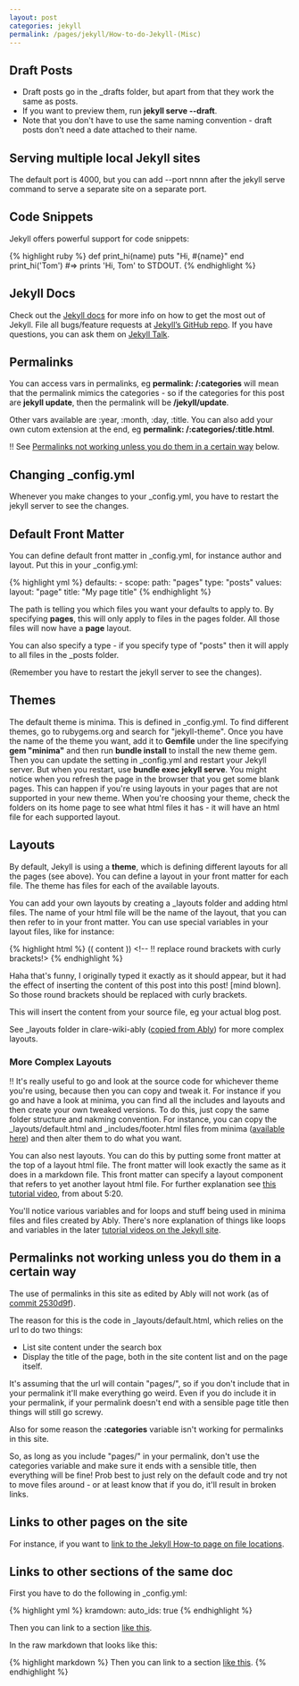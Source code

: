 ```yaml
---
layout: post
categories: jekyll
permalink: /pages/jekyll/How-to-do-Jekyll-(Misc)
---
```


## Draft Posts

* Draft posts go in the _drafts folder, but apart from that they work the same as posts.  
* If you want to preview them, run **jekyll serve --draft**.  
* Note that you don't have to use the same naming convention - draft posts don't need a date attached to their name.

## Serving multiple local Jekyll sites

The default port is 4000, but you can add --port nnnn after the jekyll serve command to serve a separate site on a separate port.

## Code Snippets

Jekyll offers powerful support for code snippets:

{% highlight ruby %}
def print_hi(name)
  puts "Hi, #{name}"
end
print_hi('Tom')
#=> prints 'Hi, Tom' to STDOUT.
{% endhighlight %}

## Jekyll Docs

Check out the [Jekyll docs][jekyll-docs] for more info on how to get the most out of Jekyll. File all bugs/feature requests at [Jekyll’s GitHub repo][jekyll-gh]. If you have questions, you can ask them on [Jekyll Talk][jekyll-talk].

[jekyll-docs]: https://jekyllrb.com/docs/home
[jekyll-gh]:   https://github.com/jekyll/jekyll
[jekyll-talk]: https://talk.jekyllrb.com/

## Permalinks

You can access vars in permalinks, eg **permalink: /:categories** will mean that the permalink mimics the categories - so if the categories for this post are **jekyll update**, then the permalink will be **/jekyll/update**.

Other vars available are :year, :month, :day, :title. You can also add your own cutom extension at the end, eg **permalink: /:categories/:title.html**.

!! See [Permalinks not working unless you do them in a certain way](#permalinks-not-working-unless-you-do-them-in-a-certain-way) below.

## Changing _config.yml

Whenever you make changes to your _config.yml, you have to restart the jekyll server to see the changes.

## Default Front Matter

You can define default front matter in _config.yml, for instance author and layout. Put this in your _config.yml:

{% highlight yml %}
defaults:
    -
        scope:
            path: "pages"
            type: "posts"
        values:
            layout: "page"
            title: "My page title"
{% endhighlight %}

The path is telling you which files you want your defaults to apply to. By specifying **pages**, this will only apply to files in the pages folder. All those files will now have a **page** layout.

You can also specify a type - if you specify type of "posts" then it will apply to all files in the _posts folder.

(Remember you have to restart the jekyll server to see the changes).

## Themes

The default theme is minima. This is defined in _config.yml. To find different themes, go to rubygems.org and search for "jekyll-theme". Once you have the name of the theme you want, add it to **Gemfile** under the line specifying **gem "minima"** and then run **bundle install** to install the new theme gem. Then you can update the setting in _config.yml and restart your Jekyll server. But when you restart, use **bundle exec jekyll serve**. You might notice when you refresh the page in the browser that you get some blank pages. This can happen if you're using layouts in your pages that are not supported in your new theme. When you're choosing your theme, check the folders on its home page to see what html files it has - it will have an html file for each supported layout. 

## Layouts

By default, Jekyll is using a **theme**, which is defining different layouts for all the pages (see above). You can define a layout in your front matter for each file. The theme has files for each of the available layouts.

You can add your own layouts by creating a _layouts folder and adding html files. The name of your html file will be the name of the layout, that you can then refer to in your front matter. You can use special variables in your layout files, like for instance:

{% highlight html %}
(( content )) <!-- !! replace round brackets with curly brackets!>
{% endhighlight %}

Haha that's funny, I originally typed it exactly as it should appear, but it had the effect of inserting the content of this post into this post! [mind blown]. So those round brackets should be replaced with curly brackets.

This will insert the content from your source file, eg your actual blog post.

See _layouts folder in clare-wiki-ably ([copied from Ably](https://github.com/ably/wiki-site)) for more complex layouts.

### More Complex Layouts

!! It's really useful to go and look at the source code for whichever theme you're using, because then you can copy and tweak it. For instance if you go and have a look at minima, you can find all the includes and layouts and then create your own tweaked versions. To do this, just copy the same folder structure and nakming convention. For instance, you can copy the _layouts/default.html and _includes/footer.html files from minima ([available here](https://github.com/jekyll/minima)) and then alter them to do what you want.

You can also nest layouts. You can do this by putting some front matter at the top of a layout html file. The front matter will look exactly the same as it does in a markdown file. This front matter can specify a layout component that refers to yet another layout html file. For further explanation see [this tutorial video](https://www.youtube.com/watch?v=bDQsGdCWv4I&list=PLLAZ4kZ9dFpOPV5C5Ay0pHaa0RJFhcmcB&index=12), from about 5:20.

You'll notice various variables and for loops and stuff being used in minima files and files created by Ably. There's nore explanation of things like loops and variables in the later [tutorial videos on the Jekyll site](https://jekyllrb.com/tutorials/video-walkthroughs/).

## Permalinks not working unless you do them in a certain way

The use of permalinks in this site as edited by Ably will not work (as of [commit 2530d9f](https://github.com/claresudbery/clare-wiki-ably/commit/2530d9f19269651df8645aa8f80de3701ec2d694)).

The reason for this is the code in _layouts/default.html, which relies on the url to do two things:
* List site content under the search box
* Display the title of the page, both in the site content list and on the page itself.  

It's assuming that the url will contain "pages/", so if you don't include that in your permalink it'll make everything go weird. Even if you do include it in your permalink, if your permalink doesn't end with a sensible page title then things will still go screwy.

Also for some reason the **:categories** variable isn't working for permalinks in this site.

So, as long as you include "pages/" in your permalink, don't use the categories variable and make sure it ends with a sensible title, then everything will be fine! Prob best to just rely on the default code and try not to move files around - or at least know that if you do, it'll result in broken links.

## Links to other pages on the site

For instance, if you want to [link to the Jekyll How-to page on file locations](/pages/jekyll/How-to-do-Jekyll-(File-Locations).html).

## Links to other sections of the same doc

First you have to do the following in _config.yml:

{% highlight yml %}
kramdown:
  auto_ids: true
{% endhighlight %}

Then you can link to a section [like this](#draft-posts).

In the raw markdown that looks like this:

{% highlight markdown %}
Then you can link to a section [like this](#draft-posts).
{% endhighlight %}